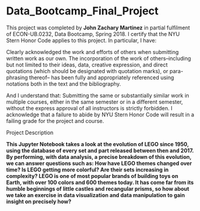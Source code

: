 # Data_Bootcamp_Final_Project


This project was completed by **John Zachary Martinez** in partial fulfilment of ECON-UB.0232, Data Bootcamp, Spring 2018. I certify that the NYU Stern Honor Code applies to this project. In particular, I have:

Clearly acknowledged the work and efforts of others when submitting written work as our own. The incorporation of the work of others–including but not limited to their ideas, data, creative expression, and direct quotations (which should be designated with quotation marks), or para- phrasing thereof– has been fully and appropriately referenced using notations both in the text and the bibliography.

And I understand that:
Submitting the same or substantially similar work in multiple courses, either in the same semester or in a different semester, without the express approval of all instructors is strictly forbidden.
I acknowledge that a failure to abide by NYU Stern Honor Code will result in a failing grade for the project and course.

Project Description

**This Jupyter Notebook takes a look at the evolution of LEGO since 1950, using the database of every set and part released between then and 2017. By performing, with data analysis, a precise breakdown of this evolution, we can answer questions such as: How have LEGO themes changed over time? Is LEGO getting more colorful? Are their sets increasing in complexity? LEGO is one of most popular brands of building toys on Earth, with over 100 colors and 600 themes today. It has come far from its humble beginnings of little castles and recangular prisms, so how about we take an exercise in data visualization and data manipulation to gain insight on precisely how?**
